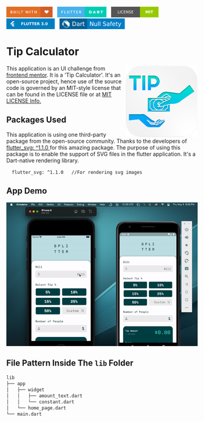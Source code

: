 <img src="screenshots/badges/built-with-love.svg" height="28px"/>&nbsp;&nbsp;
<img src="screenshots/badges/flutter-dart.svg" height="28px" />&nbsp;&nbsp;
<a href="https://choosealicense.com/licenses/mit/" target="_blank"><img src="screenshots/badges/license-MIT.svg" height="28px" /></a>&nbsp;&nbsp;
<img src="screenshots/badges/Flutter-3.svg" height="28px" />&nbsp;&nbsp;
<img src="screenshots/badges/dart-null_safety-blue.svg" height="28px"/>

# Tip Calculator

<img align="right" src="screenshots/stores_logos/playstore.png" height="190"></img>
This application is an UI challenge from <a href = "https://www.frontendmentor.io/challenges/tip-calculator-app-ugJNGbJUX">frontend mentor</a>. It is a 'Tip Calculator'. It's an open-source project, hence use of the source code is governed by an MIT-style license that can be found in the LICENSE file or at <a href = "https://choosealicense.com/licenses/mit/">MIT LICENSE Info.</a>

## Packages Used

This application is using one third-party package from the open-source community. Thanks to the developers of <a href = "https://pub.dev/packages/flutter_svg">flutter_svg: ^1.1.0 </a> for this amazing package. The purpose of using this package is to enable the support of SVG files in the flutter application. It's a Dart-native rendering library.

```
  flutter_svg: ^1.1.0   //For rendering svg images
```

## App Demo

<p align="center"><img src="screenshots/gif/demo.gif"></p>

## File Pattern Inside The `lib` Folder

```
lib
├── app
│   ├── widget
│   │   ├── amount_text.dart
│   │   └── constant.dart
│   └── home_page.dart
└── main.dart
```

